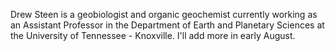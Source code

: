 Drew Steen is a geobiologist and organic geochemist currently working as an Assistant Professor in the Department of Earth and Planetary Sciences at the University of Tennessee - Knoxville. I'll add more in early August.